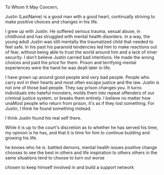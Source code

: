 To Whom It May Concern,

Justin (LastName) is a good man with a good heart, continually striving to make positive choices and changes in his life.

I grew up with Justin. He suffered serious trauma, sexual abuse, in
childhood and has struggled with mental health disorders. In a way, the young adult Justin was still mentally the traumatized child that needed to feel safe. In his past his paranoid tendencies led him to make reactions out of fear, without being able to trust the world around him and a lack of inner security. I don't believe Justin carried bad intentions. He made the wrong choices and paid the price for them. Prison and terrifying mental experiences were the hand he was dealt later in life.

I have grown up around good people and very bad people. People who carry evil in their hearts and most often escape justice and the law. Justin is not one of those bad people. They say prison changes you. It turns individuals into hateful monsters, molds them into repeat offenders of our criminal justice system, or breaks them entirely. I believe no matter how unaMost people who return from prison, it's as if they lost something. For Justin, I think he found something instead. 

I think Justin found his real self there.

While it is up to the court's discretion as to whether he has served his time, my opinion is he has, and that it is time for him to continue building and growing his life.

he knows who he is.
battled demons, mental health issues
positive change
chooses to see the best in others and life
inspiration to others
others in the same situations tend to choose to turn out worse

chosen to keep himself involved in and build a support network
